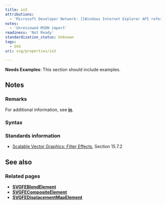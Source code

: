 ```yaml
---
title: in2
attributions:
  - 'Microsoft Developer Network: [[Windows Internet Explorer API reference](http://msdn.microsoft.com/en-us/library/ie/hh828809%28v=vs.85%29.aspx) Article]'
notes:
  - 'Unreviewed MSDN import'
readiness: 'Not Ready'
standardization_status: Unknown
tags:
  - SVG
uri: svg/properties/in2

---
```

**Needs Examples**: This section should include examples.

## Notes

### Remarks

For additional information, see [**in**](/svg/properties/in1).

### Syntax

### Standards information

-   [Scalable Vector Graphics: Filter Effects](http://go.microsoft.com/fwlink/p/?linkid=226062), Section 15.7.2

## See also

### Related pages

-   [**SVGFEBlendElement**](/svg/elements/feBlend)
-   [**SVGFECompositeElement**](/svg/elements/feComposite)
-   [**SVGFEDisplacementMapElement**](/svg/elements/feDisplacementMap)
